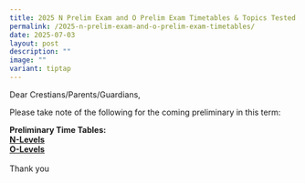 ```yaml
---
title: 2025 N Prelim Exam and O Prelim Exam Timetables & Topics Tested
permalink: /2025-n-prelim-exam-and-o-prelim-exam-timetables/
date: 2025-07-03
layout: post
description: ""
image: ""
variant: tiptap
---
```

<p>Dear Crestians/Parents/Guardians,</p>
<p>Please take note of the following for the coming preliminary in this term:</p>
<p><strong>Preliminary Time Tables:</strong>
<br><strong><a href="/files/Timetable_Announcement/2025/2025_N_Prelim_Timetable.pdf" rel="noopener nofollow" target="_blank">N-Levels</a></strong>
<br><strong><a href="/files/Timetable_Announcement/2025/2025_O_Prelim_Timetable.pdf" rel="noopener nofollow" target="_blank">O-Levels</a></strong>
<br>
<br>Thank you</p>